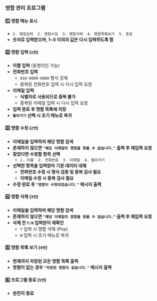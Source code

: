 ### 명함 관리 프로그램 ### 

#### **1️⃣ 명함 메뉴 표시**  
- `1. 명함입력  2. 명함수정  3. 명함삭제  4. 명함목록보기  5. 종료`  
- **숫자로 입력받으며, 1~5 이외의 값은 다시 입력하도록 함**  

#### **2️⃣ 명함 입력 (`1번`)**  
- **이름 입력** (동명이인 가능)  
- **전화번호 입력**  
  - `010-0000-0000` 형식 강제  
  - 중복된 전화번호 입력 시 다시 입력 요청  
- **이메일 입력**  
  - **식별자로 사용되므로 중복 불가**  
  - 중복된 이메일 입력 시 다시 입력 요청  
- **입력 완료 후 명함 목록에 저장**  
- **`돌아가기` 선택 시 초기 메뉴로 복귀**  

#### **3️⃣ 명함 수정 (`2번`)**  
- **이메일을 입력하여 해당 명함 검색**  
- **존재하지 않으면 `"해당 이메일의 명함을 찾을 수 없습니다."` 출력 후 재입력 요청**  
- **찾았다면 수정할 항목 선택**  
  - `1. 이름  2. 전화번호  3. 이메일  4. 돌아가기`  
- **선택한 항목을 입력받아 기존 데이터 대체**  
  - **전화번호 수정 시 형식 검증 및 중복 검사 필요**  
  - **이메일 수정 시 중복 검사 필요**  
- **수정 완료 후 `"명함이 수정되었습니다."` 메시지 출력**  

#### **4️⃣ 명함 삭제 (`3번`)**  
- **이메일을 입력하여 해당 명함 검색**  
- **존재하지 않으면 `"해당 이메일의 명함을 찾을 수 없습니다."` 출력 후 재입력 요청**  
- **삭제 전 `Y/N` 입력받아 재확인**  
  - `Y` 입력 시 명함 삭제 (Pop)  
  - `N` 입력 시 초기 메뉴로 복귀  

#### **5️⃣ 명함 목록 보기 (`4번`)**  
- **현재까지 저장된 모든 명함 목록 출력**  
- **명함이 없는 경우 `"저장된 명함이 없습니다."` 메시지 출력**  

#### **6️⃣ 프로그램 종료 (`5번`)**  
- **완전히 종료**  

